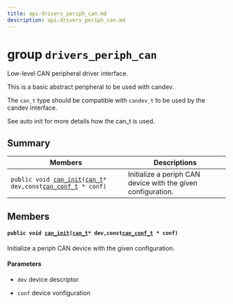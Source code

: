 ```yaml
---
title: api-drivers_periph_can.md
description: api-drivers_periph_can.md
---
```

# group `drivers_periph_can` 

Low-level CAN peripheral driver interface.

This is a basic abstract peripheral to be used with candev.

The `can_t` type should be compatible with `candev_t` to be used by the candev interface.

See auto init for more details how the can_t is used.

## Summary

 Members                        | Descriptions                                
--------------------------------|---------------------------------------------
`public void `[`can_init`](#group__drivers__periph__can_1ga2396570920bae47d00a402c97c55eca6)`(`[`can_t`](./doc/starlight-docs/src/content/docs/apidoc/api-undefined.md#group__cpu__esp32__esp__can_1ga61345f5fff169e11c88d5166bb7632a1)` * dev,const `[`can_conf_t`](./doc/starlight-docs/src/content/docs/apidoc/api-cpu_esp32_esp_can.md#structcan__conf__t)` * conf)`            | Initialize a periph CAN device with the given configuration.

## Members

#### `public void `[`can_init`](#group__drivers__periph__can_1ga2396570920bae47d00a402c97c55eca6)`(`[`can_t`](./doc/starlight-docs/src/content/docs/apidoc/api-undefined.md#group__cpu__esp32__esp__can_1ga61345f5fff169e11c88d5166bb7632a1)` * dev,const `[`can_conf_t`](./doc/starlight-docs/src/content/docs/apidoc/api-cpu_esp32_esp_can.md#structcan__conf__t)` * conf)` 

Initialize a periph CAN device with the given configuration.

#### Parameters
* `dev` device descriptor 

* `conf` device vonfiguration

